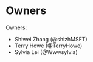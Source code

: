 # Owners

Owners:
  - Shiwei Zhang (@shizhMSFT)
  - Terry Howe (@TerryHowe)
  - Sylvia Lei (@Wwwsylvia)
